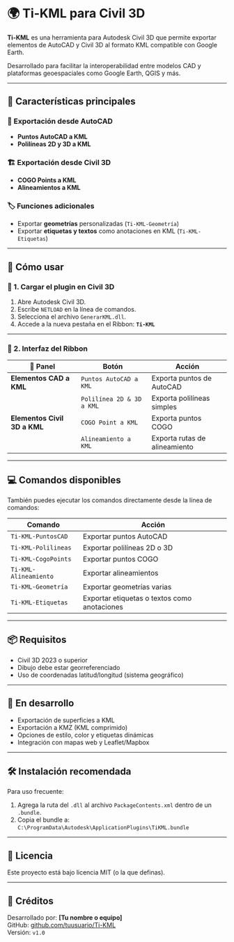 # 🌍 Ti-KML para Civil 3D

**Ti-KML** es una herramienta para Autodesk Civil 3D que permite exportar elementos de AutoCAD y Civil 3D al formato KML compatible con Google Earth.

Desarrollado para facilitar la interoperabilidad entre modelos CAD y plataformas geoespaciales como Google Earth, QGIS y más.

---

## 🚀 Características principales

### 🎯 Exportación desde AutoCAD
- **Puntos AutoCAD a KML**
- **Polilíneas 2D y 3D a KML**

### 🏗️ Exportación desde Civil 3D
- **COGO Points a KML**
- **Alineamientos a KML**

### 🏷️ Funciones adicionales
- Exportar **geometrías** personalizadas (`Ti-KML-Geometría`)
- Exportar **etiquetas y textos** como anotaciones en KML (`Ti-KML-Etiquetas`)

---

## 🧭 Cómo usar

### 🧩 1. Cargar el plugin en Civil 3D

1. Abre Autodesk Civil 3D.
2. Escribe `NETLOAD` en la línea de comandos.
3. Selecciona el archivo `GenerarKML.dll`.
4. Accede a la nueva pestaña en el Ribbon: **`Ti-KML`**

---

### 📂 2. Interfaz del Ribbon

| 🧱 Panel | Botón | Acción |
|---------|--------|--------|
| **Elementos CAD a KML** | `Puntos AutoCAD a KML` | Exporta puntos de AutoCAD |
|  | `Polilínea 2D & 3D a KML` | Exporta polilíneas simples |
| **Elementos Civil 3D a KML** | `COGO Point a KML` | Exporta puntos COGO |
|  | `Alineamiento a KML` | Exporta rutas de alineamiento |

---

## 💻 Comandos disponibles

También puedes ejecutar los comandos directamente desde la línea de comandos:

| Comando | Acción |
|--------|--------|
| `Ti-KML-PuntosCAD` | Exportar puntos AutoCAD |
| `Ti-KML-Polilineas` | Exportar polilíneas 2D o 3D |
| `Ti-KML-CogoPoints` | Exportar puntos COGO |
| `Ti-KML-Alineamiento` | Exportar alineamientos |
| `Ti-KML-Geometría` | Exportar geometrías varias |
| `Ti-KML-Etiquetas` | Exportar etiquetas o textos como anotaciones |

---

## 📦 Requisitos

- Civil 3D 2023 o superior
- Dibujo debe estar georreferenciado
- Uso de coordenadas latitud/longitud (sistema geográfico)

---

## 🧪 En desarrollo

- Exportación de superficies a KML
- Exportación a KMZ (KML comprimido)
- Opciones de estilo, color y etiquetas dinámicas
- Integración con mapas web y Leaflet/Mapbox

---

## 🛠️ Instalación recomendada

Para uso frecuente:
1. Agrega la ruta del `.dll` al archivo `PackageContents.xml` dentro de un `.bundle`.
2. Copia el bundle a:  
   `C:\ProgramData\Autodesk\ApplicationPlugins\TiKML.bundle`

---

## 📜 Licencia

Este proyecto está bajo licencia MIT (o la que definas).

---

## 🙌 Créditos

Desarrollado por: **[Tu nombre o equipo]**  
GitHub: [github.com/tuusuario/Ti-KML](https://github.com/tuusuario/Ti-KML)  
Versión: `v1.0`
